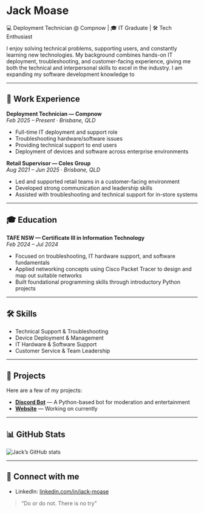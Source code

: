 # Jack Moase  

💻 Deployment Technician @ Compnow | 🎓 IT Graduate | 🛠 Tech Enthusiast  

I enjoy solving technical problems, supporting users, and constantly learning new technologies. My background combines hands-on IT deployment, troubleshooting, and customer-facing experience, giving me both the technical and interpersonal skills to excel in the industry. I am expanding my software development knowledge to

---

## 💼 Work Experience  

**Deployment Technician — Compnow**  
_Feb 2025 – Present · Brisbane, QLD_  
- Full-time IT deployment and support role  
- Troubleshooting hardware/software issues  
- Providing technical support to end users  
- Deployment of devices and software across enterprise environments  

**Retail Supervisor — Coles Group**  
_Aug 2021 – Jun 2025 · Brisbane, QLD_  
- Led and supported retail teams in a customer-facing environment  
- Developed strong communication and leadership skills  
- Assisted with troubleshooting and technical support for in-store systems  

---

## 🎓 Education  

**TAFE NSW — Certificate III in Information Technology**  
_Feb 2024 – Jul 2024_  
- Focused on troubleshooting, IT hardware support, and software fundamentals
- Applied networking concepts using Cisco Packet Tracer to design and map out suitable networks
- Built foundational programming skills through introductory Python projects

---

## 🛠 Skills  

- Technical Support & Troubleshooting  
- Device Deployment & Management  
- IT Hardware & Software Support  
- Customer Service & Team Leadership  

---

## 📂 Projects  

Here are a few of my projects:  

- **[Discord Bot](https://github.com/Jack-Moase/Discord-Bot---Friend-Server)** — A Python-based bot for moderation and entertainment  
- **[Website](#)** — Working on currently  
 
---

## 📊 GitHub Stats  

![Jack’s GitHub stats](https://github-readme-stats.vercel.app/api?username=Jack-Moase&show_icons=true&theme=dark)  

---

## 🤝 Connect with me

- LinkedIn: [linkedin.com/in/jack-moase](https://www.linkedin.com/in/jack-moase)  


> “Do or do not. There is no try”
